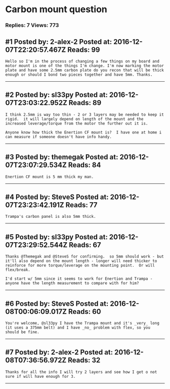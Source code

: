 # Carbon mount question

### Replies: 7 Views: 773

## \#1 Posted by: 2-alex-2 Posted at: 2016-12-07T22:20:57.467Z Reads: 99

```
Hello so I'm in the process of changing a few things on my board and motor mount is one of the things I'm change. I'm now marking the motor plate and have some 2.5mm carbon plate do you recon that will be thick enough or should I bond two pieces together and have 5mm. Thanks.
```

---
## \#2 Posted by: sl33py Posted at: 2016-12-07T23:03:22.952Z Reads: 89

```
I think 2.5mm is way too thin - 2 or 3 layers may be needed to keep it rigid.  it will largely depend on length of the mount and the increased leverage/torque from the motor the further out it is.

Anyone know how thick the Enertion CF mount is?  I have one at home i can measure if someone doesn't have info handy.
```

---
## \#3 Posted by: themegak Posted at: 2016-12-07T23:07:29.534Z Reads: 84

```
Enertion CF mount is 5 mm thick my man.
```

---
## \#4 Posted by: SteveS Posted at: 2016-12-07T23:23:42.191Z Reads: 77

```
Trampa's carbon panel is also 5mm thick.
```

---
## \#5 Posted by: sl33py Posted at: 2016-12-07T23:29:52.544Z Reads: 67

```
Thanks @Themegak and @SteveS for confirming.  so 5mm should work - but it'll also depend on the mount length - longer will need thicker to reinforce for more torque/leverage on the mounting point.  Or will flex/break.

I'd start w/ 5mm since it seems to work for Enertion and Trampa - anyone have the length measurement to compare with for him?
```

---
## \#6 Posted by: SteveS Posted at: 2016-12-08T00:06:09.017Z Reads: 60

```
You're welcome, @sl33py I have the Trampa mount and it's _very_ long (it uses a 375mm belt) and I have _no_ problem with flex, so you should be fine.
```

---
## \#7 Posted by: 2-alex-2 Posted at: 2016-12-08T07:36:56.972Z Reads: 32

```
Thanks for all the info I will try 2 layers and see how I get o not sure if will have enough for 3.
```

---
